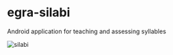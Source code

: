 # egra-silabi
Android application for teaching and assessing syllables

![silabi](https://user-images.githubusercontent.com/15718174/27005644-b952e078-4e22-11e7-8773-cb8f0eb314cb.png)
